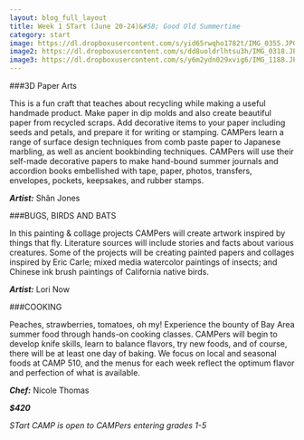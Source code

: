 ```yaml
---
layout: blog_full_layout
title: Week 1 STart (June 20-24)&#58; Good Old Summertime
category: start
image: https://dl.dropboxusercontent.com/s/yid65rwqho1782t/IMG_0355.JPG?dl=0raw=1
image2: https://dl.dropboxusercontent.com/s/dd8uoldrlhtsu3h/IMG_0318.JPG?dl=0
image3: https://dl.dropboxusercontent.com/s/y6m2ydn029xvig6/IMG_1188.JPG?dl=0
---
```


###3D Paper Arts

This is a fun craft that teaches about recycling while making a useful handmade product. Make paper in dip molds and also create beautiful paper from recycled scraps. Add decorative items to your paper including seeds and petals, and prepare it for writing or stamping. CAMPers learn a range of surface design techniques from comb paste paper to Japanese marbling, as well as ancient bookbinding techniques. CAMPers will use their self-made decorative papers to make hand-bound summer journals and accordion books embellished with tape, paper, photos, transfers, envelopes, pockets, keepsakes, and rubber stamps. 

**_Artist:_** Shân Jones


###BUGS, BIRDS AND BATS

In this painting & collage projects CAMPers will create artwork inspired by things that fly. Literature sources will include stories and facts about various creatures. Some of the projects will be creating painted papers and collages inspired by Eric Carle; mixed media watercolor paintings of insects; and Chinese ink brush paintings of California native birds. 

**_Artist:_** Lori Now


###COOKING

Peaches, strawberries, tomatoes, oh my! Experience the bounty of Bay Area summer food through hands-on cooking classes. CAMPers will begin to develop knife skills, learn to balance flavors, try new foods, and of course, there will be at least one day of baking. We focus on local and seasonal foods at CAMP 510, and the menus for each week reflect the optimum flavor and perfection of what is available. 

**_Chef:_** Nicole Thomas

**_$420_**

*STart CAMP is open to CAMPers entering grades 1-5*
